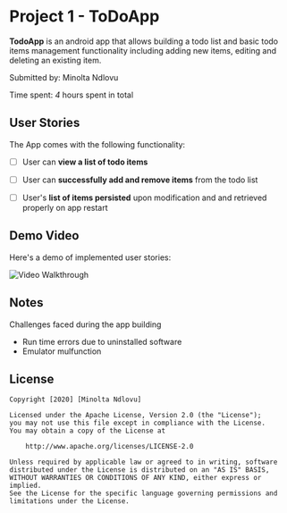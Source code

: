 # Project 1 - ToDoApp

**TodoApp** is an android app that allows building a todo list and basic todo items management functionality including adding new items, editing and deleting an existing item.

Submitted by: Minolta Ndlovu

Time spent: *4* hours spent in total

## User Stories

The App comes with the following functionality:

* [ ] User can **view a list of todo items**
* [ ] User can **successfully add and remove items** from the todo list
* [ ] User's **list of items persisted** upon modification and and retrieved properly on app restart



## Demo Video 

Here's a demo of implemented user stories:

<img src='https://i.imgur.com/AydTS21.gifv' title='DemoVideo' width='' alt='Video Walkthrough' />

## Notes

Challenges faced during the app building
- Run time errors due to uninstalled software
- Emulator mulfunction

## License

    Copyright [2020] [Minolta Ndlovu]

    Licensed under the Apache License, Version 2.0 (the "License");
    you may not use this file except in compliance with the License.
    You may obtain a copy of the License at

        http://www.apache.org/licenses/LICENSE-2.0

    Unless required by applicable law or agreed to in writing, software
    distributed under the License is distributed on an "AS IS" BASIS,
    WITHOUT WARRANTIES OR CONDITIONS OF ANY KIND, either express or implied.
    See the License for the specific language governing permissions and
    limitations under the License.
    
